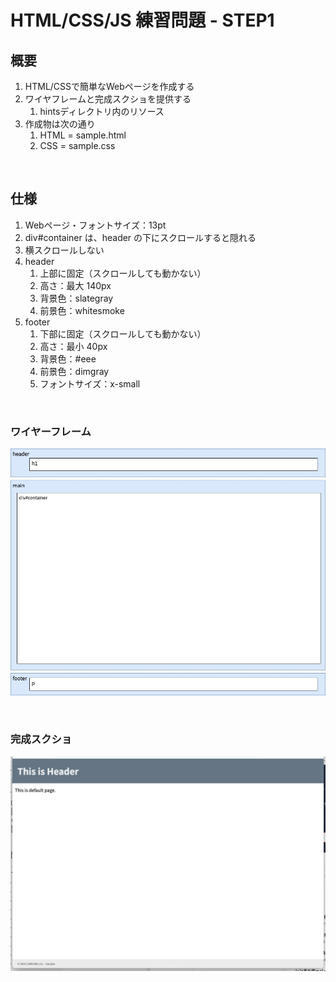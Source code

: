 # HTML/CSS/JS 練習問題 - STEP1

## 概要

1. HTML/CSSで簡単なWebページを作成する
1. ワイヤフレームと完成スクショを提供する
    1. hintsディレクトリ内のリソース
1. 作成物は次の通り
    1. HTML = sample.html
    1. CSS = sample.css

<br>

## 仕様

1. Webページ・フォントサイズ：13pt
1. div#container は、header の下にスクロールすると隠れる
1. 横スクロールしない
1. header
    1. 上部に固定（スクロールしても動かない）
    1. 高さ：最大 140px
    1. 背景色：slategray
    1. 前景色：whitesmoke
1. footer
    1. 下部に固定（スクロールしても動かない）
    1. 高さ：最小 40px
    1. 背景色：#eee
    1. 前景色：dimgray
    1. フォントサイズ：x-small

<br>

### ワイヤーフレーム

![ワイヤーフレーム](/hints/css01-handson.jpg)


<br>

### 完成スクショ

![完成スクショ](/hints/goal-01.jpg)
